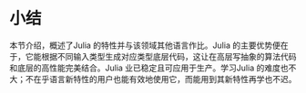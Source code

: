 # 小结

本节介绍，概述了Julia 的特性并与该领域其他语言作比。Julia 的主要优势便在于，它能根据不同输入类型生成对应类型底层代码，这让在高层写抽象的算法代码和底层的高性能完美结合。Julia 业已稳定且可应用于生产。学习Julia 的难度也不大；不在乎语言新特性的用户也能有效地使用它，而能用到其新特性再学也不迟。
